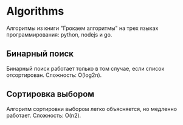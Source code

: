 # Algorithms

Алгоритмы из книги "Грокаем алгоритмы" на трех языках программирования: python, nodejs и go.

## Бинарный поиск

Бинарный поиск работает только в том случае, если список отсортирован.
Сложность: O(log2n).

## Сортировка выбором

Алгоритм сортировки выбором легко объясняется, но медленно работает.
Сложность: O(n2).

